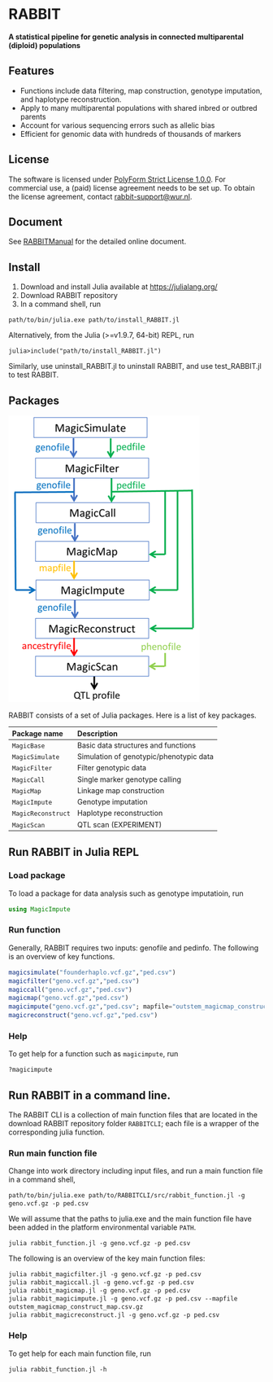 # RABBIT

**A statistical pipeline for genetic analysis in connected multiparental (diploid) populations**

## Features

- Functions include data filtering, map construction, genotype imputation, and haplotype reconstruction.
- Apply to many multiparental populations with shared inbred or outbred parents 
- Account for various sequencing errors such as allelic bias
- Efficient for genomic data with hundreds of thousands of markers

## License

The software is licensed under [PolyForm Strict License 1.0.0](https://polyformproject.org/licenses/strict/1.0.0). For commercial use, a (paid) license agreement needs to be set up. To obtain the license agreement, contact <rabbit-support@wur.nl>.

## Document

See [RABBITManual](https://biometris.github.io/RABBITManual/) for the detailed online document.  

## Install 

1. Download and install Julia available at https://julialang.org/
2. Download RABBIT repository
3. In a command shell, run

```
path/to/bin/julia.exe path/to/install_RABBIT.jl
```

Alternatively, from the Julia (>=v1.9.7, 64-bit) REPL, run

 ```
 julia>include("path/to/install_RABBIT.jl")
 ```
 
 Similarly, use uninstall_RABBIT.jl to uninstall RABBIT, and use test_RABBIT.jl to test RABBIT. 

## Packages 

![](RABBIT_pipeline.png)

RABBIT consists of a set of Julia packages. Here is a list of key packages. 

| Package name     | Description |
|:-----------------|:----------- |
|`MagicBase`       | Basic data structures and functions |
|`MagicSimulate`   | Simulation of genotypic/phenotypic data |
|`MagicFilter`     | Filter genotypic data |
|`MagicCall`       | Single marker genotype calling |
|`MagicMap`        | Linkage map construction |
|`MagicImpute`     | Genotype imputation |
|`MagicReconstruct`| Haplotype reconstruction |
|`MagicScan`| QTL scan (EXPERIMENT) |

## Run RABBIT in Julia REPL

### Load package

To load a package for data analysis such as genotype imputatioin, run 

```julia
using MagicImpute
```

### Run function

Generally, RABBIT requires two inputs: genofile and pedinfo. The following is an overview of key functions. 

```julia
magicsimulate("founderhaplo.vcf.gz","ped.csv")
magicfilter("geno.vcf.gz","ped.csv")
magiccall("geno.vcf.gz","ped.csv")
magicmap("geno.vcf.gz","ped.csv")
magicimpute("geno.vcf.gz","ped.csv"; mapfile="outstem_magicmap_construct_map.csv.gz")
magicreconstruct("geno.vcf.gz","ped.csv")
```

### Help

To get help for a function such as `magicimpute`, run

```julia
?magicimpute
```


## Run RABBIT in a command line. 

The RABBIT CLI is a collection of main function files that are located in the download RABBIT repository folder `RABBITCLI`; each file is a wrapper of the corresponding julia function. 

### Run main function file

Change into work directory including input files, and run a main function file in a command shell, 

```
path/to/bin/julia.exe path/to/RABBITCLI/src/rabbit_function.jl -g geno.vcf.gz -p ped.csv
```

We will assume that the paths to julia.exe and the main function file have been added in the platform environmental variable `PATH`.

```
julia rabbit_function.jl -g geno.vcf.gz -p ped.csv
```

The following is an overview of the key main function files:

```
julia rabbit_magicfilter.jl -g geno.vcf.gz -p ped.csv
julia rabbit_magiccall.jl -g geno.vcf.gz -p ped.csv
julia rabbit_magicmap.jl -g geno.vcf.gz -p ped.csv
julia rabbit_magicimpute.jl -g geno.vcf.gz -p ped.csv --mapfile outstem_magicmap_construct_map.csv.gz
julia rabbit_magicreconstruct.jl -g geno.vcf.gz -p ped.csv
```

### Help

To get help for each main function file, run

```
julia rabbit_function.jl -h
```

